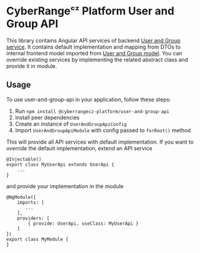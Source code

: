 # CyberRangeᶜᶻ Platform User and Group API

This library contains Angular API services of backend [User and Group service](https://github.com/cyberrangecz/backend-user-and-group).
It contains default implementation and mapping from DTOs to internal frontend model imported from [User and Group model](LINK-HERE).
You can override existing services by implementing the related abstract class and provide it in module.

## Usage

To use user-and-group-api in your application, follow these steps:

1. Run `npm install @cyberrangecz-platform/user-and-group-api`
2. Install peer dependencies
3. Create an instance of `UserAndGroupApiConfig`
4. Import `UserAndGroupApiModule` with config passed to `forRoot()` method

This will provide all API services with default implementation. If you want to override the default implementation, extend an API service

```
@Injectable()
export class MyUserApi extends UserApi {
    ...
}
```

and provide your implementation in the module

```
@NgModule({
    imports: [
       ...
    ],
    providers: [
        { provide: UserApi, useClass: MyUserApi }
    ]
})
export class MyModule {
}

```


